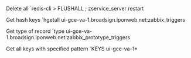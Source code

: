 Delete all
`redis-cli > FLUSHALL ; zservice_server restart

Get hash keys
`hgetall ui-gce-va-1.broadsign.iponweb.net:zabbix_triggers 

Get type of record
`type ui-gce-va-1.broadsign.iponweb.net:zabbix_prototype_triggers 

Get all keys with specified pattern
`KEYS ui-gce-va-1*
